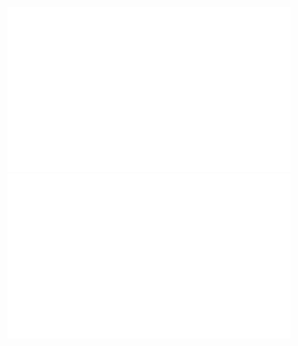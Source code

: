 <p align="center">
<img src="https://github.com/hoangvanthien/github-stats/blob/master/generated/overview.svg">
<img src="https://github.com/hoangvanthien/github-stats/blob/master/generated/languages.svg">
</p>

<!--
**hoangvanthien/hoangvanthien** is a ✨ _special_ ✨ repository because its `README.md` (this file) appears on your GitHub profile.

Here are some ideas to get you started:

- 🔭 I’m currently working on ...
- 🌱 I’m currently learning ...
- 👯 I’m looking to collaborate on ...
- 🤔 I’m looking for help with ...
- 💬 Ask me about ...
- 📫 How to reach me: ...
- 😄 Pronouns: ...
- ⚡ Fun fact: ...
-->
